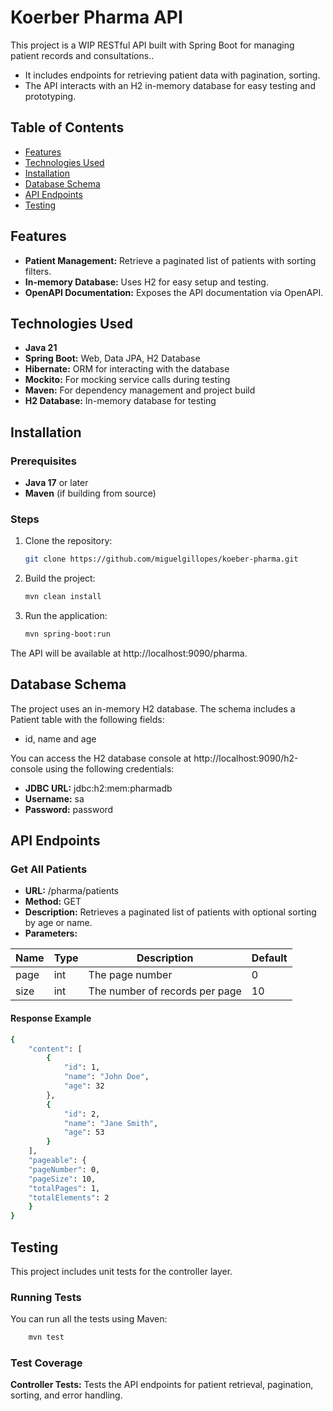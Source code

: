 # Koerber Pharma API

This project is a WIP RESTful API built with Spring Boot for managing patient records and consultations.. 
- It includes endpoints for retrieving patient data with pagination, sorting. 
- The API interacts with an H2 in-memory database for easy testing and prototyping.

## Table of Contents

- [Features](#features)
- [Technologies Used](#technologies-used)
- [Installation](#installation)
- [Database Schema](#database-schema)
- [API Endpoints](#api-endpoints)
- [Testing](#testing)

## Features

- **Patient Management:** Retrieve a paginated list of patients with sorting filters.
- **In-memory Database:** Uses H2 for easy setup and testing.
- **OpenAPI Documentation:** Exposes the API documentation via OpenAPI.

## Technologies Used

- **Java 21**
- **Spring Boot:** Web, Data JPA, H2 Database
- **Hibernate:** ORM for interacting with the database
- **Mockito:** For mocking service calls during testing
- **Maven:** For dependency management and project build
- **H2 Database:** In-memory database for testing

## Installation

### Prerequisites

- **Java 17** or later
- **Maven** (if building from source)

### Steps

1. Clone the repository:
   ```bash
   git clone https://github.com/miguelgillopes/koeber-pharma.git

2. Build the project:
   ```bash
   mvn clean install

3. Run the application:
    ```bash
   mvn spring-boot:run

The API will be available at http://localhost:9090/pharma.


## Database Schema

The project uses an in-memory H2 database. The schema includes a Patient table with the following fields:

- id, name and age

You can access the H2 database console at http://localhost:9090/h2-console using the following credentials:

- **JDBC URL:** jdbc:h2:mem:pharmadb
- **Username:** sa
- **Password:** password

## API Endpoints

### Get All Patients
   - **URL:** /pharma/patients
   - **Method:** GET
   - **Description:** Retrieves a paginated list of patients with optional sorting by age or name.
   - **Parameters:** 

| Name     | Type | Description                             | Default |
|----------|------|-----------------------------------------|---------|
| page     | int  | The page number                         | 0       |
| size     | int  | The number of records per page         | 10      |

#### Response Example
```bash
{
    "content": [
        {
            "id": 1,
            "name": "John Doe",
            "age": 32
        },
        {
            "id": 2,
            "name": "Jane Smith",
            "age": 53
        }
    ],
    "pageable": {
    "pageNumber": 0,
    "pageSize": 10,
    "totalPages": 1,
    "totalElements": 2
    }
}
```

## Testing

This project includes unit tests for the controller layer.

### Running Tests
You can run all the tests using Maven:

```bash
    mvn test
 ```

### Test Coverage
**Controller Tests:** Tests the API endpoints for patient retrieval, pagination, sorting, and error handling.
